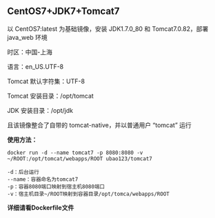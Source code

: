 ## CentOS7+JDK7+Tomcat7
以 CentOS7:latest 为基础镜像，安装 JDK1.7.0_80 和 Tomcat7.0.82，部署 java_web 环境

时区：中国-上海

语言：en_US.UTF-8

Tomcat 默认字符集：UTF-8

Tomcat 安装目录：/opt/tomcat

JDK 安装目录：/opt/jdk

且该镜像整合了自带的 tomcat-native，并以普通用户 “tomcat” 运行

**使用方法：**

```
docker run -d --name tomcat7 -p 8080:8080 -v ~/ROOT:/opt/tomcat/webapps/ROOT ubao123/tomcat7

-d：后台运行
--name：容器命名为tomcat7
-p：容器8080端口映射到宿主机8080端口
-v：宿主机目录~/ROOT映射到容器目录/opt/tomca/webapps/ROOT
```

**详细请看Dockerfile文件**
